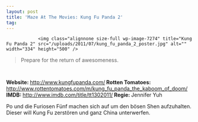 ```yaml
---
layout: post
title: 'Maze At The Movies: Kung Fu Panda 2'
tag: 
---
```



                <img class="alignnone size-full wp-image-7274" title="Kung Fu Panda 2" src="/uploads/2011/07/kung_fu_panda_2_poster.jpg" alt="" width="334" height="500" />
<blockquote>Prepare for the return of awesomeness.</blockquote>
<img class="alignnone size-full wp-image-5898" title="movie_review_4stars" src="/uploads/2010/02/movie_review_4stars.png" alt="" width="75" height="15" />
<p><strong>Website: </strong><a href="http://www.kungfupanda.com/"><a href="http://www.kungfupanda.com/">http://www.kungfupanda.com/</a></a><strong>
</strong><strong>Rotten Tomatoes: </strong><a href="http://www.rottentomatoes.com/m/kung_fu_panda_the_kaboom_of_doom/"><a href="http://www.rottentomatoes.com/m/kung_fu_panda_the_kaboom_of_doom/">http://www.rottentomatoes.com/m/kung_fu_panda_the_kaboom_of_doom/</a></a><strong>
</strong><strong>IMDB: </strong><a href="http://www.imdb.com/title/tt1302011/"><a href="http://www.imdb.com/title/tt1302011/">http://www.imdb.com/title/tt1302011/</a></a><strong><span style="font-weight: normal;"><strong>
</strong></span></strong><strong>Regie: </strong>Jennifer Yuh</p>
<p>Po und die Furiosen Fünf machen sich auf um den bösen Shen aufzuhalten. Dieser will Kung Fu zerstören und ganz China unterwerfen.</p>
            
